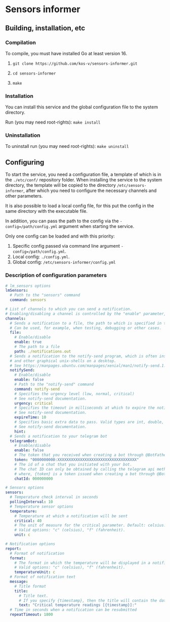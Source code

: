 # Sensors informer

## Building, installation, etc

### Compilation

To compile, you must have installed Go at least version 16.

1. `git clone https://github.com/kos-v/sensors-informer.git`

2. `cd sensors-informer`

3. `make`

### Installation

You can install this service and the global configuration file to the system directory.

Run (you may need root-rights): `make install`

### Uninstallation

To uninstall run (you may need root-rights): `make uninstall`

## Configuring

To start the service, you need a configuration file, a template of which is in the `./etc/conf/` repository folder. When installing the service to the system directory, the template will be copied to the directory `/etc/sensors-informer`, after which you need to configure the necessary channels and other parameters.  

It is also possible to load a local config file, for this put the config in the same directory with the executable file.  

In addition, you can pass the path to the config via the `-config=/path/config.yml` argument when starting the service.

Only one config can be loaded and with this priority:

1. Specific config passed via command line argument  `-config=/path/config.yml`.  
2. Local config: `./config.yml`.  
3. Global config: `/etc/sensors-informer/config.yml`

### Description of configuration parameters

```yaml
# lm_sensors options
lmSensors:
  # Path to the "sensors" command
  command: sensors

# List of channels to which you can send a notification.
# Enabling/disabling a channel is controlled by the "enable" parameter, which by default is false.
channels:
  # Sends a notification to a file, the path to which is specified in the "path" parameter
  # Can be used, for example, when testing, debugging or other cases.
  file:
    # Enable/disable
    enable: true
    # The path to a file
    path: ./notifications.out
  # Sends a notification to the notify-send program, which is often installed in gnome
  # and other graphical unix-shells on a desktop.
  # See https://manpages.ubuntu.com/manpages/xenial/man1/notify-send.1.html
  notifySend:
    # Enable/disable
    enable: false
    # Path to the "notify-send" command
    command: notify-send
    # Specifies the urgency level (low, normal, critical)
    # See notify-send documentation.
    urgency: critical
    # Specifies the timeout in milliseconds at which to expire the notification.
    # See notify-send documentation.
    expireTime: 10
    # Specifies basic extra data to pass. Valid types are int, double, string and byte.
    # See notify-send documentation.
    hint:
  # Sends a notification to your telegram bot
  telegramBot:
    # Enable/disable
    enable: false
    # The token that you received when creating a bot through @BotFather
    token: "0000000000:XXXXXXXXXXXXXXXXXXXXXXXXXXXXXXXXXXX"
    # The id of a chat that you initiated with your bot.
    # The chat ID can only be obtained by calling the telegram api method: https://api.telegram.org/bot{token}/getUpdates
    # where, {token} is a token issued when creating a bot through @BotFather.
    chatId: 000000000

# Sensors options
sensors:
  # Temperature check interval in seconds
  pollingInterval: 10
  # Temperature sensor options
  temperature:
    # Temperature at which a notification will be sent
    critical: 40
    # The unit of measure for the critical parameter. Default: celsius.
    # Valid options: "c" (celsius), "f" (fahrenheit).
    unit: c

# Notification options
report:
  # Format of notification
  format:
    # The format in which the temperature will be displayed in a notification.
    # Valid options: "c" (celsius), "f" (fahrenheit).
    temperatureUnit: с
  # Format of notification text
  message:
    # Title format
    title:
      # Title text.
      # If you specify {timestamp}, then the title will contain the date when the notification was generated.
      text: "Critical temperature readings [{timestamp}]:"
  # Time in seconds when a notification can be resubmitted
  repeatTimeout: 1800
```